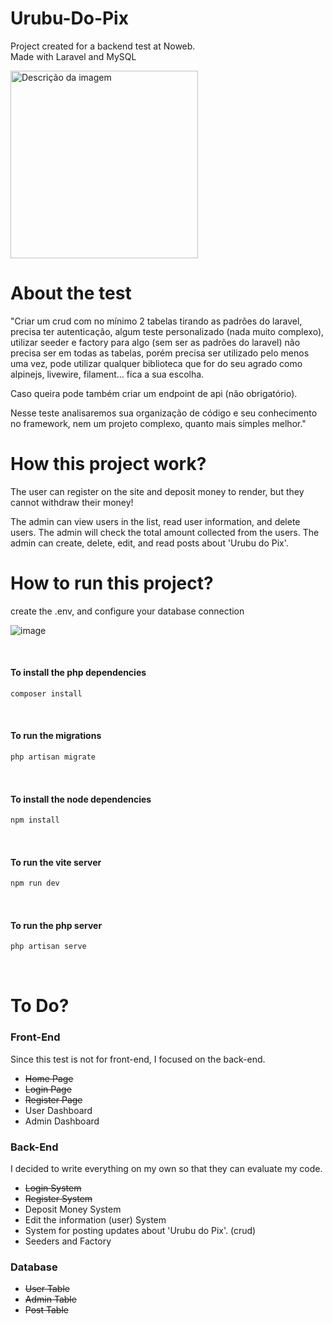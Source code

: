 # Urubu-Do-Pix
 Project created for a backend test at Noweb. <br/>
 Made with Laravel and MySQL

<img src="https://cdn.discordapp.com/attachments/701489669673844887/1160221067147759726/urubu-do-pix-1.png?ex=6533df12&is=65216a12&hm=6ee52b107fef551fecdd4f8f4ec92bc400f69545d083db2631e6d4c5b715614d&" alt="Descrição da imagem" height="300">

# About the test

"Criar um crud  com no mínimo 2 tabelas tirando as padrões do laravel, precisa ter autenticação, algum teste personalizado (nada muito complexo), utilizar seeder e factory para algo (sem ser as padrões do laravel) não precisa ser em todas as tabelas, porém precisa ser utilizado pelo menos uma vez, pode utilizar qualquer biblioteca que for do seu agrado como alpinejs, livewire, filament... fica a sua escolha.

Caso queira pode também criar um endpoint de api (não obrigatório).

Nesse teste analisaremos sua organização de código e seu conhecimento no framework, nem um projeto complexo, quanto mais simples melhor."

# How this project work? 
The user can register on the site and deposit money to render, but they cannot withdraw their money!

The admin can view users in the list, read user information, and delete users.
The admin will check the total amount collected from the users.
The admin can create, delete, edit, and read posts about 'Urubu do Pix'.


# How to run this project?

create the .env, and configure your database connection

![image](https://github.com/LordBluue3/Urubu-Do-Pix/assets/58037508/411a11ee-e1c9-4fe0-8e64-12eaf84ec01f)

<br/>

<h4>To install the php dependencies</h4>

```bash
composer install
```
<br/>

<h4>To run the migrations</h4>

```bash
php artisan migrate
```
<br/>

<h4>To install the node dependencies</h4>

```bash
npm install
```
<br/>

<h4>To run the vite server</h4>

```bash
npm run dev
```

<br/>

<h4>To run the php server</h4>

```bash
php artisan serve
```

<br/>

# To Do?

<h3>Front-End</h3>

Since this test is not for front-end, I focused on the back-end. <br/>

<ul>
    <li><s>Home Page</s></li>
    <li><s>Login Page</s></li>
    <li><s>Register Page</s></li>
    <li>User Dashboard</li>
    <li>Admin Dashboard</li>
</ul>

<h3>Back-End</h3>

I decided to write everything on my own so that they can evaluate my code. <br/>

<ul>
    <li><s>Login System</s></li>
    <li><s>Register System</s></li>
    <li>Deposit Money System</li>
    <li>Edit the information (user) System</li>
    <li>System for posting updates about 'Urubu do Pix'. (crud)</li>
    <li>Seeders and Factory</li>
</ul>

<h3>Database</h3>

<ul>
    <li><s>User Table</s></li>
    <li><s>Admin Table</s></li>
    <li><s>Post Table</s></li>
</ul>






